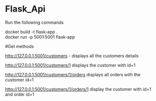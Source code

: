 # Flask_Api
Run the following commands

docker build -t flask-app .    
docker run -p 5001:5001 flask-app

#Get methods

http://127.0.0.1:5001/customers - displays all  the customers details

http://127.0.0.1:5001/customers/1 displays the customer with id=1

http://127.0.0.1:5001/customers/1/orders displays all orders with the customer id=1

http://127.0.0.1:5001/customers/1/orders/1  display the customer with id=1 and order id=1

